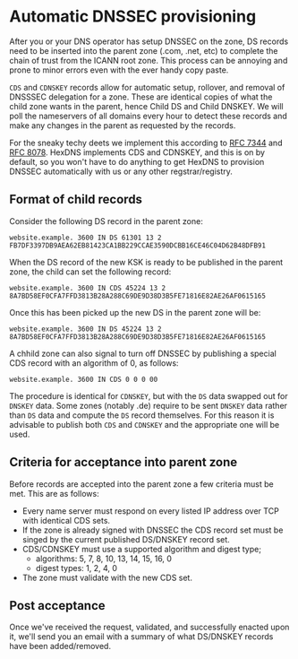 # Automatic DNSSEC provisioning

After you or your DNS operator has setup DNSSEC on the zone, DS records need to be inserted
into the parent zone (.com, .net, etc) to complete the chain of trust from the ICANN root
zone. This process can be annoying and prone to minor errors even with the ever handy
copy paste.

`CDS` and `CDNSKEY` records allow for automatic setup, rollover, and removal of DNSSSEC
delegation for a zone. These are identical copies of what the child zone wants in the parent,
hence Child DS and Child DNSKEY. We will poll the nameservers of all domains every hour
to detect these records and make any changes in the parent as requested by the records.

For the sneaky techy deets we implement this according to 
[RFC 7344](https://tools.ietf.org/html/rfc7433) and 
[RFC 8078](https://tools.ietf.org/html/rfc8078). HexDNS implements CDS and CDNSKEY, and this is
on by default, so you won't have to do anything to get HexDNS to provision DNSSEC automatically
with us or any other regstrar/registry.

## Format of child records

Consider the following DS record in the parent zone:
```
website.example. 3600 IN DS 61301 13 2 FB7DF3397DB9AEA62EB81423CA1BB229CCAE3590DCBB16CE46C04D62B48DFB91
```

When the DS record of the new KSK is ready to be published in the parent zone, the child can
set the following record:
```
website.example. 3600 IN CDS 45224 13 2 8A7BD58EF0CFA7FFD3813B28A288C69DE9D38D3B5FE71816E82AE26AF0615165
```

Once this has been picked up the new DS in the parent zone will be:
```
website.example. 3600 IN DS 45224 13 2 8A7BD58EF0CFA7FFD3813B28A288C69DE9D38D3B5FE71816E82AE26AF0615165
```

A chhild zone can also signal to turn off DNSSEC by publishing a special CDS record with an 
algorithm of 0, as follows:
```
website.example. 3600 IN CDS 0 0 0 00
```

The procedure is identical for `CDNSKEY`, but with the `DS` data swapped out for `DNSKEY` data.
Some zones (notably .de) require to be sent `DNSKEY` data rather than `DS` data and compute
the `DS` record themselves. For this reason it is advisable to publish both `CDS` and 
`CDNSKEY` and the appropriate one will be used.

## Criteria for acceptance into parent zone

Before records are accepted into the parent zone a few criteria must be met.
This are as follows:

- Every name server must respond on every listed IP address over TCP with identical CDS sets.
- If the zone is already signed with DNSSEC the CDS record set must be singed by the current
published DS/DNSKEY record set.
- CDS/CDNSKEY must use a supported algorithm and digest type;
    * algorithms: 5, 7, 8, 10, 13, 14, 15, 16, 0
    * digest types: 1, 2, 4, 0
- The zone must validate with the new CDS set.

## Post acceptance

Once we've received the request, validated, and successfully enacted upon it, we'll send you
an email with a summary of what DS/DNSKEY records have been added/removed.
